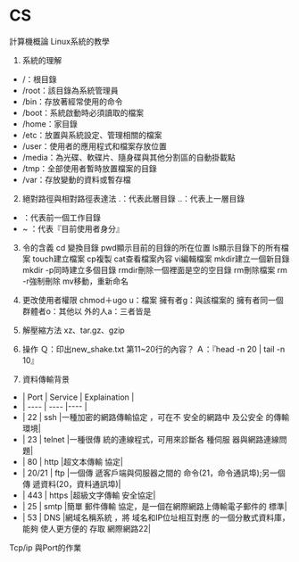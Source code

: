 # CS
計算機概論
Linux系統的教學

1. 系統的理解
* /：根目錄
* /root：該目錄為系統管理員
* /bin：存放著經常使用的命令
* /boot：系統啟動時必須讀取的檔案
* /home：家目錄
* /etc：放置與系統設定、管理相關的檔案
* /user：使用者的應用程式和檔案存放位置
* /media：為光碟、軟碟片、隨身碟與其他分割區的自動掛載點
* /tmp：全部使用者暫時放置檔案的目錄
* /var：存放變動的資料或暫存檔

2. 絕對路徑與相對路徑表達法
.：代表此層目錄
..：代表上一層目錄
- ：代表前一個工作目錄
- ~  ：代表『目前使用者身分』

3. 令的含義
cd 變換目錄
pwd顯示目前的目錄的所在位置
ls顯示目錄下的所有檔案
touch建立檔案
cp複製
cat查看檔案內容
vi編輯檔案
mkdir建立一個新目錄
mkdir -p同時建立多個目錄
rmdir刪除一個裡面是空的空目錄
rm刪除檔案
rm -r強制刪除
mv移動，重新命名

4. 更改使用者權限
chmod＋ugo
u：檔案  擁有者g：與該檔案的  擁有者同一個群體者o：其他以  外的人a：三者皆是

5. 解壓縮方法
xz、tar.gz、gzip

6. 操作
Ｑ：印出new_shake.txt 第11~20行的內容？
Ａ：『head -n 20 | tail -n 10』

7. 資料傳輸背景
* | Port          | Service  | Explaination  |
* | ----          | ----        |---- |
* | 22             | ssh        |一種加密的網路傳輸協定 ，可在不 安全的網路中   及公安全  的傳輸  環境|
* | 23             | telnet    |一種很傳 統的連線程式，可用來診斷各 種伺服 器與網路連線問題|
* | 80             | http       |超文本傳輸  協定|
* | 20/21        | ftp         |一個傳 遞客戶端與伺服器之間的 命令(21，命令通訊埠);另一個傳 遞資料(20，資料通訊埠)|
* | 443          | https     |超級文字傳輸 安全協定|
* | 25             | smtp     |簡單 郵件傳輸 協定，是一個在網際網路上傳輸電子郵件的 標準|
* | 53             | DNS      |網域名稱系統  ，將 域名和IP位址相互對應 的一個分散式資料庫，能夠  使人更方便的  存取 網際網路22|

Tcp/ip 與Port的作業
